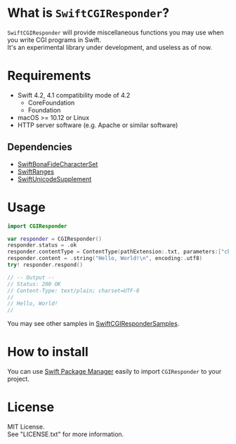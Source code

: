 # What is `SwiftCGIResponder`?
`SwiftCGIResponder` will provide miscellaneous functions you may use when you write CGI programs in Swift.  
It's an experimental library under development, and useless as of now.

# Requirements
* Swift 4.2, 4.1 compatibility mode of 4.2
  * CoreFoundation
  * Foundation
* macOS >= 10.12 or Linux
* HTTP server software (e.g. Apache or similar software)

## Dependencies

* [SwiftBonaFideCharacterSet](https://github.com/YOCKOW/SwiftBonaFideCharacterSet)
* [SwiftRanges](https://github.com/YOCKOW/SwiftRanges)
* [SwiftUnicodeSupplement](https://github.com/YOCKOW/SwiftUnicodeSupplement)


# Usage

```Swift
import CGIResponder

var responder = CGIResponder()
responder.status = .ok
responder.contentType = ContentType(pathExtension:.txt, parameters:["charset":"UTF-8"])!
responder.content = .string("Hello, World!\n", encoding:.utf8)
try! responder.respond()

// -- Output --
// Status: 200 OK
// Content-Type: text/plain; charset=UTF-8
//
// Hello, World!
//
```

You may see other samples in [SwiftCGIResponderSamples](https://github.com/YOCKOW/SwiftCGIResponderSamples).

# How to install

You can use [Swift Package Manager](https://github.com/apple/swift-package-manager) easily to import `CGIResponder` to your project.

# License
MIT License.  
See "LICENSE.txt" for more information.
